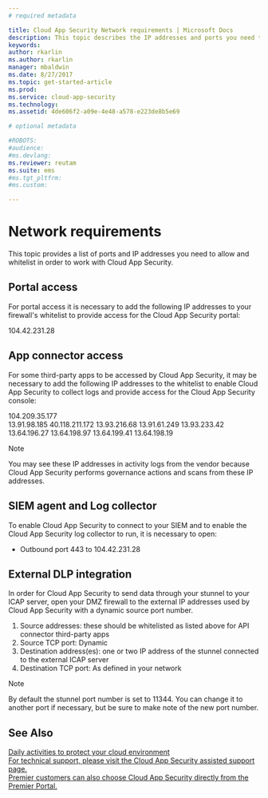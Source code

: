 ```yaml
---
# required metadata

title: Cloud App Security Network requirements | Microsoft Docs
description: This topic describes the IP addresses and ports you need to open to work with Cloud App Security.
keywords:
author: rkarlin
ms.author: rkarlin
manager: mbaldwin
ms.date: 8/27/2017
ms.topic: get-started-article
ms.prod:
ms.service: cloud-app-security
ms.technology:
ms.assetid: 4de606f2-a09e-4e48-a578-e223de8b5e69

# optional metadata

#ROBOTS:
#audience:
#ms.devlang:
ms.reviewer: reutam
ms.suite: ems
#ms.tgt_pltfrm:
#ms.custom:

---
```


# Network requirements

This topic provides a list of ports and IP addresses you need to allow and whitelist in order to work with Cloud App Security. 


## Portal access

For portal access it is necessary to add the following IP addresses to your firewall's whitelist to provide access for the Cloud App Security portal:  
  
104.42.231.28  


## App connector access

For some third-party apps to be accessed by Cloud App Security, it may be necessary to add the following IP addresses to the whitelist to enable Cloud App Security to collect logs and provide access for the Cloud App Security console:  
  
104.209.35.177  
13.91.98.185
40.118.211.172
13.93.216.68
13.91.61.249
13.93.233.42
13.64.196.27
13.64.198.97
13.64.199.41
13.64.198.19

> [!NOTE]
>You may see these IP addresses in activity logs from the vendor because Cloud App Security performs governance actions and scans from these IP addresses. 
  

## SIEM agent and Log collector

To enable Cloud App Security to connect to your SIEM and to enable the Cloud App Security log collector to run, it is necessary to open:

- Outbound port 443 to 104.42.231.28

## External DLP integration

In order for Cloud App Security to send data through your stunnel to your ICAP server, open your DMZ firewall to the external IP addresses used by Cloud App Security with a dynamic source port number. 

1.	Source addresses: these should be whitelisted as listed above for API connector third-party apps
2.	Source TCP port: Dynamic
3.	Destination address(es): one or two IP address of the stunnel connected to the external ICAP server
4.	Destination TCP port: As defined in your network

> [!NOTE] 
> By default the stunnel port number is set to 11344. You can change it to another port if necessary, but be sure to make note of the new port number.



  
## See Also  
[Daily activities to protect your cloud environment](daily-activities-to-protect-your-cloud-environment.md)   
[For technical support, please visit the Cloud App Security assisted support page.](http://support.microsoft.com/oas/default.aspx?prid=16031)   
[Premier customers can also choose Cloud App Security directly from the Premier Portal.](https://premier.microsoft.com/)  
  

   